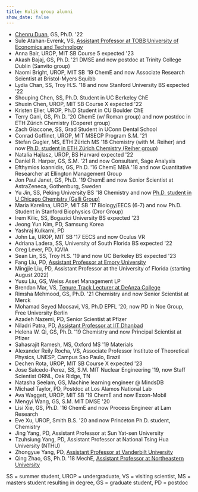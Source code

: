 ```yaml
---
title: Kulik group alumni
show_date: false
---
```

- [Chenru Duan](../../author/chenru-duan), GS, Ph.D. '22 
- Sule Atahan-Evrenk, VS, [Assistant Professor at TOBB University of Economics and Technology](http://satahanevrenk.etu.edu.tr)
- Anna Bair, UROP, MIT SB Course 5 expected '23
- Akash Bajaj, GS, Ph.D. '21 DMSE and now postdoc at Trinity College Dublin (Sanvito group)
- Naomi Bright, UROP, MIT SB '19 ChemE and now Associate Research Scientist at Bristol-Myers Squibb
- Lydia Chan, SS, Troy H.S. '18 and now Stanford University BS expected '22
- Shouping Chen, SS, Ph.D. Student in UC Berkeley ChE
- Shuxin Chen, UROP, MIT SB Course X expected '22
- Kristen Eller, UROP, Ph.D Student in CU Boulder ChE
- Terry Gani, GS, Ph.D. '20 ChemE (w/ Roman group) and now postdoc in ETH Zürich Chemistry (Coperet group)
- Zach Giaccone, SS, Grad Student in UConn Dental School
- Conrad Goffinet, UROP, MIT MSECP Program S.M. '21
- Stefan Gugler, MS, ETH Zürich MS '18 Chemistry (with M. Reiher) and now [Ph.D. student in ETH Zürich Chemistry (Reiher group)](https://reiher.ethz.ch/the-group/people/person-detail.html?persid=196709)
- Natalia Hajlasz, UROP, BS Harvard expected '22
- Daniel R. Harper, GS, S.M. '21 and now Consultant, Sage Analysis
- Efthymios Ioannidis, GS, Ph.D. '16 ChemE MBA '18 and now Quantitative Researcher at Ellington Management Group
- Jon Paul Janet, GS, Ph.D. '19 ChemE and now Senior Scientist at AstraZeneca, Gothenburg, Sweden
- Yu Jin, SS, Peking University BS '18 Chemistry and now [Ph.D. student in U Chicago Chemistry (Galli Group)](https://galligroup.uchicago.edu/People/yjin.php)
- Maria Karelina, UROP, MIT SB '17 Biology/EECS (6-7) and now Ph.D. Student in Stanford Biophysics (Dror Group)
- Irem Kilic, SS, Bogazici University BS expected '23
- Jeong Yun Kim, PD, Samsung Korea
- Yashraj Kulkarni, PD
- John La, UROP, MIT SB '17 EECS and now Oculus VR
- Adriana Ladera, SS, University of South Florida BS expected '22
- Greg Lever, PD, IQVIA
- Sean Lin, SS, Troy H.S. '19 and now UC Berkeley BS expected '23
- Fang Liu, PD, [Assistant Professor at Emory University](https://flgroup.emorychem.science)
- Mingjie Liu, PD, Assistant Professor at the University of Florida (starting August 2022)
- Yusu Liu, GS, Weiss Asset Management LP
- Brendan Mar, VS, [Tenure Track Lecturer at DeAnza College](https://www.deanza.edu/directory/user.html?u=marbrendan)
- Rimsha Mehmood, GS, Ph.D. '21 Chemistry and now Senior Scientist at Merck
- Mohamad Seyed Moosavi, VS, Ph.D EPFL '20, now PD in Noe Group, Free University Berlin
- Azadeh Nazemi, PD, Senior Scientist at Pfizer
- Niladri Patra, PD, [Assistant Professor at IIT Dhanbad](https://npatra2.wixsite.com/iitism)
- Helena W. Qi, GS, Ph.D. '19 Chemistry and now Principal Scientist at Pfizer
- Sahasrajit Ramesh, MS, Oxford MS '19 Materials
- Alexander Reily Rocha, VS, Associate Professor Institute of Theoretical Physics, UNESP, Campus Sao Paulo, Brazil
- Dechen Rota, UROP, MIT SB Course X expected '23
- Jose Salcedo-Perez, SS, S.M. MIT Nuclear Engineering '19, now Staff Scientist ORNL, Oak Ridge, TN
- Natasha Seelam, GS, Machine learning engineer @ MindsDB
- Michael Taylor, PD, Postdoc at Los Alamos National Lab
- Ava Waggett, UROP, MIT SB '19 ChemE and now Exxon-Mobil
- Mengyi Wang, GS, S.M. MIT DMSE '20
- Lisi Xie, GS, Ph.D. '16 ChemE and now Process Engineer at Lam Research
- Eve Xu, UROP, Smith B.S. '20 and now Princeton Ph.D. student, Chemistry
- Jing Yang, PD, Assistant Professor at Sun Yat-sen University
- Tzuhsiung Yang, PD, Assistant Professor at National Tsing Hua University (NTHU)
- Zhongyue Yang, PD, [Assistant Professor at Vanderbilt University](https://www.vanderbilt.edu/chemistry/faculty/yang.php)
- Qing Zhao, GS, Ph.D. '18 MechE, [Assistant Professor at Northeastern University](https://www.qzhao-neu.com)

SS = summer student, UROP = undergraduate, VS = visiting scientist, MS = masters student resulting in degree, GS = graduate student, PD = postdoc
<!--more-->
